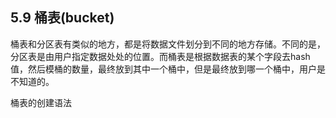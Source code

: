 ## 5.9 桶表\(bucket\)

桶表和分区表有类似的地方，都是将数据文件划分到不同的地方存储。不同的是，分区表是由用户指定数据处处的位置。而桶表是根据数据表的某个字段去hash值，然后模桶的数量，最终放到其中一个桶中，但是最终放到哪一个桶中，用户是不知道的。

桶表的创建语法





